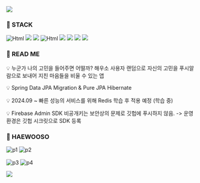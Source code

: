 <img src="https://capsule-render.vercel.app/api?type=waving&color=BDBDC8&height=150&section=header&text=🔥🖥️Haewooso%20Back-End%20Repository!🖥️🔥&fontSize=30&fontAlignY=30" />

### 📌 STACK
<img alt="Html" src ="https://img.shields.io/badge/JAVA-grey"></img>
<img src="https://img.shields.io/badge/SpringBoot-darkgreen?style=flat&logo=Spring Boot&logoColor=black"/>
<img src="https://img.shields.io/badge/REST API-olive"/>
<img alt="Html" src ="https://img.shields.io/badge/Firebaae Cloud Messaging-darkgrey"></img>
<img src="https://img.shields.io/badge/Spring Data JPA-darkgreen"/>
<img src="https://img.shields.io/badge/Mybatis-black"/>
<img src="https://img.shields.io/badge/PostgreSQL-cadetblue?style=flat&logo=PostgreSQL&logoColor=black"/>
<img src="https://img.shields.io/badge/Swagger-olive"/>

### 📌 READ ME
💡 누군가 나의 고민을 들어주면 어떨까? 해우소 사용자 랜덤으로 자신의 고민을 푸시알람으로 보내어 지친 마음들을 비울 수 있는 앱

💡 Spring Data JPA Migration & Pure JPA Hibernate

💡 2024.09 ~ 빠른 성능의 서비스를 위해 Redis 학습 후 적용 예정 (학습 중)

💡 Firebase Admin SDK 비공개키는 보안상의 문제로 깃헙에 푸시하지 않음. -> 운영 환경은 깃헙 시크릿으로 SDK 등록

### 📌 HAEWOOSO
![p1](https://github.com/user-attachments/assets/4bc96649-e3c6-4142-a265-e63f431dd1c4)
![p2](https://github.com/user-attachments/assets/b0a88566-3cb0-4596-b6c9-a09d45ca6344)
<br>
<br>
![p3](https://github.com/user-attachments/assets/4f0c3716-a9ca-4ab1-b0a2-3a36a3584ad0)
![p4](https://github.com/user-attachments/assets/45ed2721-3e2d-47dc-9511-c2bf37761515)

<img src="https://capsule-render.vercel.app/api?type=waving&color=BDBDC8&height=150&section=footer" />
